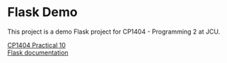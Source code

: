 # Flask Demo

This project is a demo Flask project for CP1404 - Programming 2 at JCU.

[CP1404 Practical 10](https://github.com/CP1404/Practicals/tree/master/prac_10)  
[Flask documentation](https://flask.palletsprojects.com/en/stable/)
